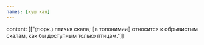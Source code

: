```yaml
---
names: [куш кая]
---
```

content: [["⦅тюрк.⦆ птичья скала; ⟦в топонимии⟧ относится к обрывистым скалам, как бы доступным только птицам."]]
